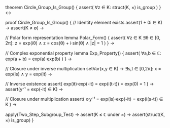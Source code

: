 theorem Circle_Group_Is_Group() {
  assert(
    ∀z ∈ K: struct(K, ×) is_group
  )
} ↔

proof Circle_Group_Is_Group() {
  // Identity element exists
  assert(1 + 0i ∈ K) →
  assert(K ≠ ∅) →

  // Polar form representation
  lemma Polar_Form() {
    assert(
      ∀z ∈ K ∃θ ∈ [0, 2π]:
      z = exp(iθ) ∧
      z = cos(θ) + i·sin(θ) ∧
      |z| = 1
    )
  } →

  // Complex exponential property
  lemma Exp_Property() {
    assert(
      ∀a,b ∈ ℂ:
      exp(a + b) = exp(a)·exp(b)
    )
  } →

  // Closure under inverse multiplication
  setVar(x,y ∈ K) →
  ∃s,t ∈ [0,2π]: 
    x = exp(is) ∧
    y = exp(it) →

  // Inverse existence
  assert(
    exp(it)·exp(-it) = exp(i(t-t)) = exp(0) = 1
  ) →
  assert(y⁻¹ = exp(-it) ∈ K) →

  // Closure under multiplication
  assert(
    x·y⁻¹ = exp(is)·exp(-it) = exp(i(s-t)) ∈ K
  ) →

  apply(Two_Step_Subgroup_Test) →
  assert(K ≤ ℂ under ×) →
  assert(struct(K, ×) is_group)
}